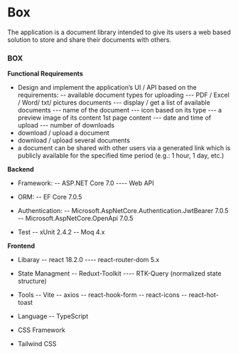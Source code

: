 # Box
The application is a document library intended to give its users a web based solution to store and share their documents with others.

### BOX
**Functional Requirements**
- Design and implement the application’s UI / API based on the requirements:
-- available document types for uploading 
--- PDF / Excel / Word/ txt/ pictures documents
--- display / get a list of available documents
--- name of the document
--- icon based on its type
--- a preview image of its content 1st page content
--- date and time of upload
--- number of downloads
- download / upload a document
- download / upload several documents
- a document can be shared with other users via a generated link which is publicly available for the specified time period (e.g.: 1 hour, 1 day, etc.)


**Backend**
- Framework:
-- ASP.NET Core 7.0 
---- Web API

- ORM:
-- EF Core 7.0.5

- Authentication:
-- Microsoft.AspNetCore.Authentication.JwtBearer 7.0.5
-- Microsoft.AspNetCore.OpenApi 7.0.5

- Test 
-- xUnit 2.4.2
-- Moq 4.x


**Frontend**
- Libaray
-- react 18.2.0
---- react-router-dom 5.x

- State Managment
-- Reduxt-Toolkit
---- RTK-Query (normalized state structure)

- Tools
-- Vite
-- axios
-- react-hook-form
-- react-icons
-- react-hot-toast

- Language
 -- TypeScript

- CSS Framework
 - Tailwind CSS